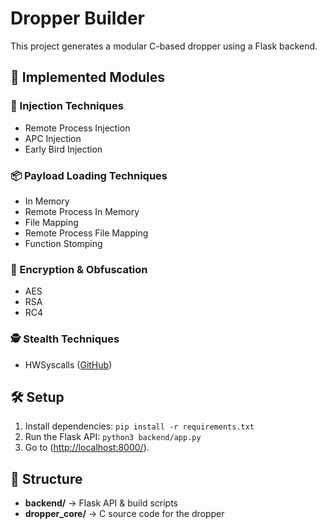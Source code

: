 # Dropper Builder

This project generates a modular C-based dropper using a Flask backend.

## 🚀 Implemented Modules

### 💉 Injection Techniques
- Remote Process Injection
- APC Injection
- Early Bird Injection

### 📦 Payload Loading Techniques
- In Memory
- Remote Process In Memory
- File Mapping
- Remote Process File Mapping
- Function Stomping

### 🔐 Encryption & Obfuscation
- AES
- RSA
- RC4

### 🕵️ Stealth Techniques
- HWSyscalls ([GitHub](https://github.com/Dec0ne/HWSyscalls/))

## 🛠️ Setup
1. Install dependencies: `pip install -r requirements.txt`
2. Run the Flask API: `python3 backend/app.py`
3. Go to ([http://localhost:8000/](http://localhost:8000/)).

## 📂 Structure
- **backend/** → Flask API & build scripts
- **dropper_core/** → C source code for the dropper

